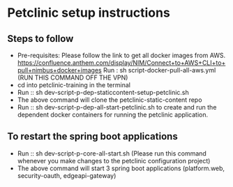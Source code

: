 Petclinic setup instructions
=======================
   

## Steps to follow
* Pre-requisites: Please follow the link to get all docker images from AWS.
    https://confluence.anthem.com/display/NIM/Connect+to+AWS+CLI+to+pull+nimbus+docker+images
    Run : sh script-docker-pull-all-aws.yml (RUN THIS COMMAND OFF THE VPN)
* cd into petclinic-training in the terminal
* Run :: sh dev-script-p-dep-staticcontent-setup-petclinic.sh
* The above command will clone the petclinic-static-content repo
* Run :: sh dev-script-p-dep-all-start-petclinic.sh to create and run the dependent docker containers for running the petclinic application.


## To restart the spring boot applications
* Run :: sh dev-script-p-core-all-start.sh (Please run this command whenever you make changes to the petclinic configuration project)
* The above command will start 3 spring boot applications (platform.web, security-oauth, edgeapi-gateway)
